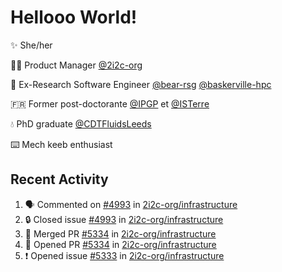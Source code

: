 # Hellooo World!

✨ She/her

👩‍💻 Product Manager [@2i2c-org](https://2i2c.org/)

🐻 Ex-Research Software Engineer [@bear-rsg](https://github.com/bear-rsg) [@baskerville-hpc](https://github.com/baskerville-hpc) 

🇫🇷 Former post-doctorante [@IPGP](https://github.com/IPGP) et [@ISTerre](https://www.isterre.fr/) 

💧 PhD graduate [@CDTFluidsLeeds](https://fluid-dynamics.leeds.ac.uk/) 

⌨️ Mech keeb enthusiast 

## Recent Activity 

<!--START_SECTION:activity-->
1. 🗣 Commented on [#4993](https://github.com/2i2c-org/infrastructure/issues/4993#issuecomment-2574926545) in [2i2c-org/infrastructure](https://github.com/2i2c-org/infrastructure)
2. 🔒 Closed issue [#4993](https://github.com/2i2c-org/infrastructure/issues/4993) in [2i2c-org/infrastructure](https://github.com/2i2c-org/infrastructure)
3. 🎉 Merged PR [#5334](https://github.com/2i2c-org/infrastructure/pull/5334) in [2i2c-org/infrastructure](https://github.com/2i2c-org/infrastructure)
4. 💪 Opened PR [#5334](https://github.com/2i2c-org/infrastructure/pull/5334) in [2i2c-org/infrastructure](https://github.com/2i2c-org/infrastructure)
5. ❗ Opened issue [#5333](https://github.com/2i2c-org/infrastructure/issues/5333) in [2i2c-org/infrastructure](https://github.com/2i2c-org/infrastructure)
<!--END_SECTION:activity-->
